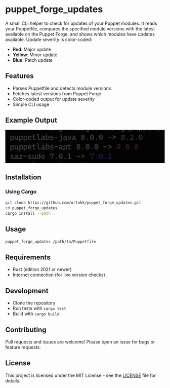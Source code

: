 # puppet_forge_updates

A small CLI helper to check for updates of your Puppet modules.
It reads your Puppetfile, compares the specified module versions with the latest available on the Puppet Forge, and shows which modules have updates available.
Update severity is color-coded:
- **Red**: Major update
- **Yellow**: Minor update
- **Blue**: Patch update

## Features

- Parses Puppetfile and detects module versions
- Fetches latest versions from Puppet Forge
- Color-coded output for update severity
- Simple CLI usage

## Example Output

![example-output](docs/images/example-output.png)

## Installation

### Using Cargo

```bash
git clone https://github.com/urtokk/puppet_forge_updates.git
cd puppet_forge_updates
cargo install --path .
```

## Usage

```bash
puppet_forge_updates /path/to/Puppetfile
```

## Requirements

- Rust (edition 2021 or newer)
- Internet connection (for live version checks)

## Development

- Clone the repository
- Run tests with `cargo test`
- Build with `cargo build`

## Contributing

Pull requests and issues are welcome!
Please open an issue for bugs or feature requests.

## License

This project is licensed under the MIT License - see the [LICENSE](LICENSE) file for details.
